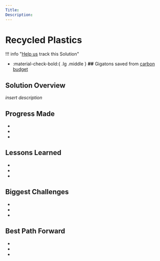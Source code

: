 ```yaml
---
Title:
Description: 
---
```


# Recycled Plastics

!!! info "[Help us](../../contribute) track this Solution"

<div class="grid cards" markdown>

-   :material-check-bold:{ .lg .middle } __##__ Gigatons saved from [carbon budget](glossary/#carbon-budget)

</div>

## Solution Overview

_insert description_


## Progress Made

 -
 -
 -

## Lessons Learned

 -
 -
 -

## Biggest Challenges

 -
 -
 -

## Best Path Forward

 -
 -
 -
